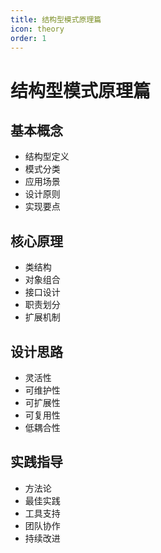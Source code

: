 ```yaml
---
title: 结构型模式原理篇
icon: theory
order: 1
---
```


# 结构型模式原理篇

## 基本概念
- 结构型定义
- 模式分类
- 应用场景
- 设计原则
- 实现要点

## 核心原理
- 类结构
- 对象组合
- 接口设计
- 职责划分
- 扩展机制

## 设计思路
- 灵活性
- 可维护性
- 可扩展性
- 可复用性
- 低耦合性

## 实践指导
- 方法论
- 最佳实践
- 工具支持
- 团队协作
- 持续改进
